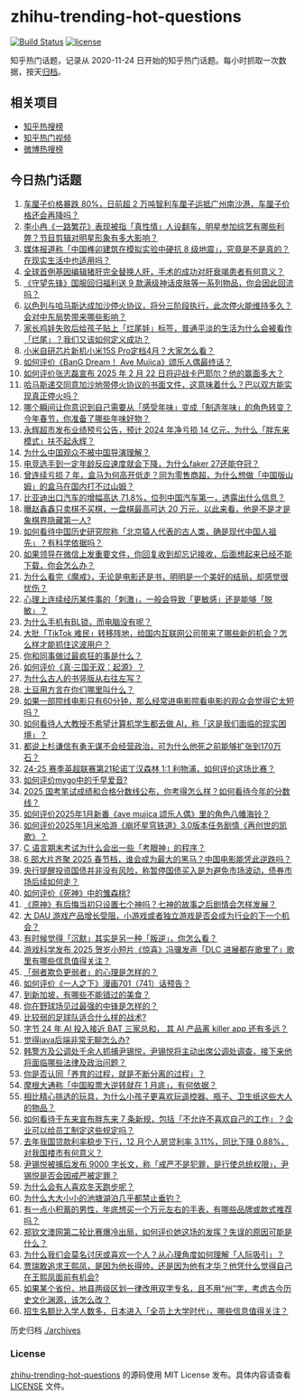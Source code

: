# zhihu-trending-hot-questions

[![Build Status](https://github.com/justjavac/zhihu-trending-hot-questions/workflows/ci/badge.svg?branch=master)](https://github.com/justjavac/zhihu-trending-hot-questions/actions)
[![license](https://img.shields.io/github/license/justjavac/zhihu-trending-hot-questions)](https://github.com/justjavac/zhihu-trending-hot-questions/blob/master/LICENSE)

知乎热门话题，记录从 2020-11-24
日开始的知乎热门话题。每小时抓取一次数据，按天[归档](./archives)。

## 相关项目

- [知乎热搜榜](https://github.com/justjavac/zhihu-trending-top-search)
- [知乎热门视频](https://github.com/justjavac/zhihu-trending-hot-video)
- [微博热搜榜](https://github.com/justjavac/weibo-trending-hot-search)

## 今日热门话题

<!-- BEGIN -->
<!-- 最后更新时间 Thu Jan 16 2025 10:05:39 GMT+0800 (China Standard Time) -->

1. [车厘子价格暴跌 80%，日前超 2 万吨智利车厘子运抵广州南沙港，车厘子价格还会再降吗？](https://www.zhihu.com/question/9587133733)
1. [李小冉《一路繁花》表现被指「真性情」人设翻车，明星参加综艺有哪些利弊？节目剪辑对明星形象有多大影响？](https://www.zhihu.com/question/9578613656)
1. [媒体报道称「中国榫卯建筑在模拟实验中硬抗 8 级地震」，究竟是不是真的？在现实生活中也适用吗？](https://www.zhihu.com/question/8200547200)
1. [全球首例基因编辑猪肝完全替换人肝，手术的成功对肝衰竭患者有何意义？](https://www.zhihu.com/question/9167516832)
1. [《守望先锋》国服回归福利送 9 款满级神话皮肤等一系列物品，你会因此回流吗？](https://www.zhihu.com/question/9639917046)
1. [以色列与哈马斯达成加沙停火协议，将分三阶段执行，此次停火能维持多久？会对中东局势带来哪些影响？](https://www.zhihu.com/question/9716710653)
1. [家长鸡娃失败后给孩子贴上「烂尾娃」标签，普通平淡的生活为什么会被看作「烂尾」？我们又该如何定义成功？](https://www.zhihu.com/question/9672223576)
1. [小米自研芯片新机小米15S Pro定档4月？大家怎么看？](https://www.zhihu.com/question/9672554854)
1. [如何评价《BanG Dream！ Ave Mujica》颂乐人偶最终话？](https://www.zhihu.com/question/9664526622)
1. [如何评价张志磊宣布 2025 年 2 月 22 日将迎战卡巴耶尔？他的赢面多大？](https://www.zhihu.com/question/5223730461)
1. [哈马斯递交同意加沙地带停火协议的书面文件，这意味着什么？巴以双方能实现真正停火吗？](https://www.zhihu.com/question/9692690455)
1. [哪个瞬间让你意识到自己需要从「感受年味」变成「制造年味」的角色转变？今年春节，你准备了哪些年味好物？](https://www.zhihu.com/question/8960754777)
1. [永辉超市发布业绩预亏公告，预计 2024 年净亏损 14 亿元，为什么「胖东来模式」扶不起永辉？](https://www.zhihu.com/question/9601602453)
1. [为什么中国观众不被中国导演理解？](https://www.zhihu.com/question/5967782044)
1. [电竞选手到一定年龄反应速度就会下降，为什么faker 27还能夺冠？](https://www.zhihu.com/question/9592676441)
1. [曾连续亏损 7 年，盒马为何高开低走？同为零售商超，为什么想做「中国版山姆」的盒马在国内打不过山姆？](https://www.zhihu.com/question/9584197826)
1. [比亚迪出口汽车的增幅高达 71.8%，位列中国汽车第一，透露出什么信息？](https://www.zhihu.com/question/9586211155)
1. [曝赵鑫鑫只卖棋不买棋，一盘棋最高可达 20 万元，以此来看，他是不是才是象棋界隐藏第一人?](https://www.zhihu.com/question/9574742978)
1. [如何看待中国历史研究院称「北京猿人代表的古人类，确是现代中国人祖先」？有科学依据吗？](https://www.zhihu.com/question/362005727)
1. [如果领导在微信上发重要文件，你回复收到却忘记接收，后面想起来已经不能下载，你会怎么办？](https://www.zhihu.com/question/6708252798)
1. [为什么看完《魔戒》，无论是电影还是书，明明是一个美好的结局，却感觉很忧伤？](https://www.zhihu.com/question/23886814)
1. [心理上连续经历某件事的「刺激」，一般会导致「更敏感」还是能够「脱敏」？](https://www.zhihu.com/question/650009784)
1. [为什么手机有BL锁，而电脑没有呢？](https://www.zhihu.com/question/9499352012)
1. [大批「TikTok 难民」转移阵地，给国内互联网公司带来了哪些新的机会？怎么样才能抓住这波用户？](https://www.zhihu.com/question/9669165643)
1. [你和同事做过最疯狂的事是什么？](https://www.zhihu.com/question/653915665)
1. [如何评价《真·三国无双：起源》？](https://www.zhihu.com/question/657732560)
1. [为什么古人的书竖版从右往左写？](https://www.zhihu.com/question/4980347032)
1. [土豆用方言在你们哪里叫什么？](https://www.zhihu.com/question/6304715858)
1. [如果一部院线电影只有60分钟，那么经常进电影院看电影的观众会觉得它太短吗？](https://www.zhihu.com/question/6314320348)
1. [如何看待人大教授不希望计算机学生都去做 AI，称「这是我们面临的现实困境」？](https://www.zhihu.com/question/9495461399)
1. [都说上杉谦信有勇无谋不会经营政治，可为什么他死之前能够扩张到170万石？](https://www.zhihu.com/question/651571878)
1. [24-25 赛季英超联赛第21轮诺丁汉森林 1:1 利物浦，如何评价这场比赛？](https://www.zhihu.com/question/9616885772)
1. [如何评价mygo中的千早爱音?](https://www.zhihu.com/question/664256442)
1. [2025 国考笔试成绩和合格分数线公布，你考得怎么样？如何看待今年的分数线？](https://www.zhihu.com/question/9604557385)
1. [如何评价2025年1月新番《ave mujica 颂乐人偶》里的角色八幡海铃？](https://www.zhihu.com/question/9400506504)
1. [如何评价2025年1月米哈游《崩坏星穹铁道》3.0版本任务剧情《再创世的凯歌》？](https://www.zhihu.com/question/9584560132)
1. [C 语言期末考试为什么会出一些「考眼神」的程序？](https://www.zhihu.com/question/9517962153)
1. [6 部大片齐聚 2025 春节档，谁会成为最大的黑马？中国电影能凭此逆跌吗？](https://www.zhihu.com/question/9568767128)
1. [央行提醒投资国债并非没有风险，称暂停国债买入是为避免市场波动，债券市场后续如何走？](https://www.zhihu.com/question/9579745823)
1. [如何评价《死神》中的雏森桃?](https://www.zhihu.com/question/444793841)
1. [《原神》有后悔当初只设置七个神吗？七神的故事之后剧情会怎样发展？](https://www.zhihu.com/question/645781177)
1. [大 DAU 游戏产品增长受阻，小游戏或者独立游戏是否会成为行业的下一个机会？](https://www.zhihu.com/question/8621887625)
1. [有时候觉得「沉默」其实是另一种「叛逆」，你怎么看？](https://www.zhihu.com/question/9433956554)
1. [游戏科学发布 2025 贺岁小短片《惊喜》冯骥发声「DLC 进展都在歌里了」歌里有哪些信息值得关注？](https://www.zhihu.com/question/9641750515)
1. [「弱者欺负更弱者」的心理是怎样的？](https://www.zhihu.com/question/5435397496)
1. [如何评价《一人之下》漫画701（741）话预告？](https://www.zhihu.com/question/9662472475)
1. [到新加坡，有哪些不能错过的美食？](https://www.zhihu.com/question/20253973)
1. [你在野球场见过最强的中锋是怎样的？](https://www.zhihu.com/question/66928837)
1. [比较弱的足球队适合什么样的战术?](https://www.zhihu.com/question/325265429)
1. [字节 24 年 AI 投入接近 BAT 三家总和， 其 AI 产品离 killer app 还有多远？](https://www.zhihu.com/question/8075386630)
1. [觉得java后端非常无聊怎么办?](https://www.zhihu.com/question/634287230)
1. [韩警方及公调处千余人抓捕尹锡悦，尹锡悦将主动出席公调处调查，接下来他将面临哪些法律及政治问题？](https://www.zhihu.com/question/9632113520)
1. [你是否认同「养育的过程，就是不断分离的过程」？](https://www.zhihu.com/question/9240914175)
1. [摩根大通称「中国股票大逆转就在 1 月底」，有何依据？](https://www.zhihu.com/question/9480323188)
1. [相比精心挑选的玩具，为什么小孩子更喜欢玩遥控器、瓶子、卫生纸这些大人的物品？](https://www.zhihu.com/question/9461081756)
1. [如何看待于东来宣布胖东来 7 条新规，包括「不允许不喜欢自己的工作」？企业可以给员工制定这些规定吗？](https://www.zhihu.com/question/9481304728)
1. [去年我国贷款利率稳步下行，12 月个人房贷利率 3.11%，同比下降 0.88%，对我国楼市有何意义？](https://www.zhihu.com/question/9576812327)
1. [尹锡悦被捕后发布 9000 字长文，称「戒严不是犯罪，是行使总统权限」，尹锡悦是否会因戒严被定罪？](https://www.zhihu.com/question/9674663350)
1. [为什么会有人喜欢冬天跑步呢？](https://www.zhihu.com/question/5431307022)
1. [为什么大大小小的池塘湖泊几乎都禁止垂钓？](https://www.zhihu.com/question/329242568)
1. [有一点小积蓄的男性，年底想买一个万元左右的手表，有哪些品牌或款式推荐吗？](https://www.zhihu.com/question/6685796242)
1. [郑钦文澳网第二轮比赛爆冷出局，如何评价她这场的发挥？失误的原因可能是什么？](https://www.zhihu.com/question/9642508755)
1. [为什么我们会莫名讨厌或喜欢一个人？从心理角度如何理解「人际吸引」？](https://www.zhihu.com/question/9065796050)
1. [贾瑞敢追求王熙凤，是因为他长得帅，还是因为他有才华？他凭什么觉得自己在王熙凤面前有机会?](https://www.zhihu.com/question/7119252323)
1. [如果某个省份，地县两级区划一律改用双字专名，且不用“州”字，考虑古今历史文化渊源，该怎么改？](https://www.zhihu.com/question/8533157533)
1. [招生名额比入学人数多，日本进入「全员上大学时代」，哪些信息值得关注？](https://www.zhihu.com/question/9416685850)

<!-- END -->

历史归档 [./archives](./archives)

### License

[zhihu-trending-hot-questions](https://github.com/justjavac/zhihu-trending-hot-questions)
的源码使用 MIT License 发布。具体内容请查看 [LICENSE](./LICENSE) 文件。
